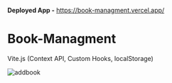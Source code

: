 
**Deployed App -** https://book-managment.vercel.app/

# Book-Managment
Vite.js (Context API, Custom Hooks, localStorage)

![addbook](https://user-images.githubusercontent.com/88549805/205439028-f2edc10a-00a9-4963-b72d-a1a7a8fc3d6d.png)
